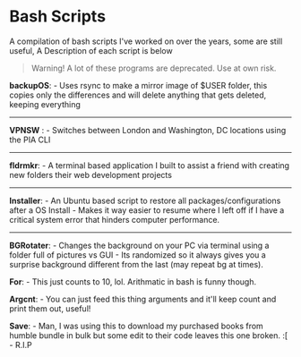 # Bash Scripts

A compilation of bash scripts I've worked on over the years, some are still useful, A Description of each script is below

> Warning! A lot of these programs are deprecated. Use at own risk.

**backupOS**:
    - Uses rsync to make a mirror image of $USER folder, this copies only the differences and will delete anything that gets deleted, keeping everything

****

**VPNSW** :
    - Switches between London and Washington, DC locations using the PIA CLI

****

**fldrmkr**:
    - A terminal based application I built to assist a friend with creating new folders their web development projects

****

**Installer**:
    - An Ubuntu based script to restore all packages/configurations after a OS Install
	- Makes it way easier to resume where I left off if I have a critical system error that hinders computer performance.
	
****

**BGRotater**:
	- Changes the background on your PC via terminal using a folder full of pictures vs GUI
	- Its randomized so it always gives you a surprise background different from the last (may repeat bg at times).

**For**:
    - This just counts to 10, lol. Arithmatic in bash is funny though.

**Argcnt**:
    - You can just feed this thing arguments and it'll keep count and print them out, useful!

**Save**:
    - Man, I was using this to download my purchased books from humble bundle in bulk but some edit to their code leaves this one broken. :[
    - R.I.P
